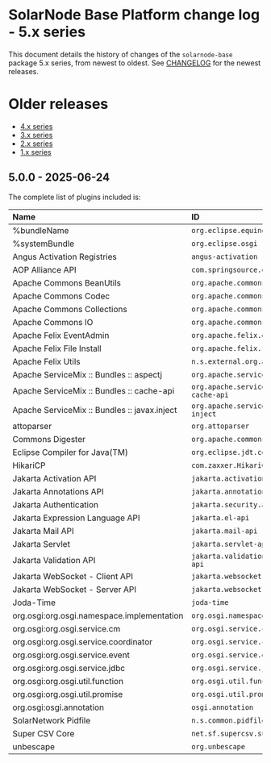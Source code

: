 # SolarNode Base Platform change log - 5.x series

This document details the history of changes of the `solarnode-base` package 5.x series, from newest to
oldest. See [CHANGELOG](./CHANGELOG.md) for the newest releases.

# Older releases

 * [4.x series](./CHANGELOG-4.x.md)
 * [3.x series](./CHANGELOG-3.x.md)
 * [2.x series](./CHANGELOG-2.x.md)
 * [1.x series](./CHANGELOG-1.x.md)

## 5.0.0 - 2025-06-24

The complete list of plugins included is:

| Name                                         | ID                                              | Vers     |
|:---------------------------------------------|:------------------------------------------------|:---------|
| %bundleName                                  | `org.eclipse.equinox.cm`                        | 1.5.300  |
| %systemBundle                                | `org.eclipse.osgi`                              | 3.23.100 |
| Angus Activation Registries                  | `angus-activation`                              | 2.0.2    |
| AOP Alliance API                             | `com.springsource.org.aopalliance`              | 1.0.0    |
| Apache Commons BeanUtils                     | `org.apache.commons.commons-beanutils`          | 1.9.4    |
| Apache Commons Codec                         | `org.apache.commons.commons-codec`              | 1.18.0   |
| Apache Commons Collections                   | `org.apache.commons.collections`                | 3.2.2    |
| Apache Commons IO                            | `org.apache.commons.commons-io`                 | 2.19.0   |
| Apache Felix EventAdmin                      | `org.apache.felix.eventadmin`                   | 1.6.4    |
| Apache Felix File Install                    | `org.apache.felix.fileinstall`                  | 3.5.4    |
| Apache Felix Utils                           | `n.s.external.org.apache.felix.utils`           | 1.8.4    |
| Apache ServiceMix :: Bundles :: aspectj      | `org.apache.servicemix.bundles.aspectj`         | 1.8.10   |
| Apache ServiceMix :: Bundles :: cache-api    | `org.apache.servicemix.bundles.javax-cache-api` | 1.1.1    |
| Apache ServiceMix :: Bundles :: javax.inject | `org.apache.servicemix.bundles.javax-inject`    | 1.0.0    |
| attoparser                                   | `org.attoparser`                                | 2.0.7    |
| Commons Digester                             | `org.apache.commons.digester`                   | 2.1      |
| Eclipse Compiler for Java(TM)                | `org.eclipse.jdt.core.compiler.batch`           | 3.41.0   |
| HikariCP                                     | `com.zaxxer.HikariCP`                           | 6.3.0    |
| Jakarta Activation API                       | `jakarta.activation-api`                        | 2.1.3    |
| Jakarta Annotations API                      | `jakarta.annotation-api`                        | 3.0.0    |
| Jakarta Authentication                       | `jakarta.security.auth.message-api`             | 3.1.0    |
| Jakarta Expression Language API              | `jakarta.el-api`                                | 6.0.1    |
| Jakarta Mail API                             | `jakarta.mail-api`                              | 2.1.3    |
| Jakarta Servlet                              | `jakarta.servlet-api`                           | 6.1.0    |
| Jakarta Validation API                       | `jakarta.validation.jakarta.validation-api`     | 3.1.1    |
| Jakarta WebSocket - Client API               | `jakarta.websocket-client-api`                  | 2.2.0    |
| Jakarta WebSocket - Server API               | `jakarta.websocket-api`                         | 2.2.0    |
| Joda-Time                                    | `joda-time`                                     | 2.13.0   |
| org.osgi:org.osgi.namespace.implementation   | `org.osgi.namespace.implementation`             | 1.0.0    |
| org.osgi:org.osgi.service.cm                 | `org.osgi.service.cm`                           | 1.6.1    |
| org.osgi:org.osgi.service.coordinator        | `org.osgi.service.coordinator`                  | 1.0.2    |
| org.osgi:org.osgi.service.event              | `org.osgi.service.event`                        | 1.4.1    |
| org.osgi:org.osgi.service.jdbc               | `org.osgi.service.jdbc`                         | 1.1.0    |
| org.osgi:org.osgi.util.function              | `org.osgi.util.function`                        | 1.2.0    |
| org.osgi:org.osgi.util.promise               | `org.osgi.util.promise`                         | 1.3.0    |
| org.osgi:osgi.annotation                     | `osgi.annotation`                               | 8.1.0    |
| SolarNetwork Pidfile                         | `n.s.common.pidfile`                            | 1.1.0    |
| Super CSV Core                               | `net.sf.supercsv.super-csv`                     | 2.4.0    |
| unbescape                                    | `org.unbescape`                                 | 1.1.6    |
